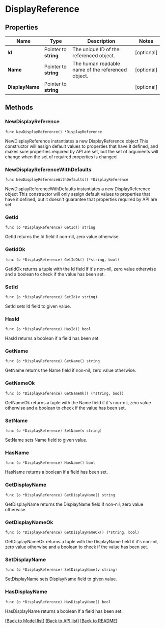 # DisplayReference

## Properties

Name | Type | Description | Notes
------------ | ------------- | ------------- | -------------
**Id** | Pointer to **string** | The unique ID of the referenced object. | [optional] 
**Name** | Pointer to **string** | The human readable name of the referenced object. | [optional] 
**DisplayName** | Pointer to **string** |  | [optional] 

## Methods

### NewDisplayReference

`func NewDisplayReference() *DisplayReference`

NewDisplayReference instantiates a new DisplayReference object
This constructor will assign default values to properties that have it defined,
and makes sure properties required by API are set, but the set of arguments
will change when the set of required properties is changed

### NewDisplayReferenceWithDefaults

`func NewDisplayReferenceWithDefaults() *DisplayReference`

NewDisplayReferenceWithDefaults instantiates a new DisplayReference object
This constructor will only assign default values to properties that have it defined,
but it doesn't guarantee that properties required by API are set

### GetId

`func (o *DisplayReference) GetId() string`

GetId returns the Id field if non-nil, zero value otherwise.

### GetIdOk

`func (o *DisplayReference) GetIdOk() (*string, bool)`

GetIdOk returns a tuple with the Id field if it's non-nil, zero value otherwise
and a boolean to check if the value has been set.

### SetId

`func (o *DisplayReference) SetId(v string)`

SetId sets Id field to given value.

### HasId

`func (o *DisplayReference) HasId() bool`

HasId returns a boolean if a field has been set.

### GetName

`func (o *DisplayReference) GetName() string`

GetName returns the Name field if non-nil, zero value otherwise.

### GetNameOk

`func (o *DisplayReference) GetNameOk() (*string, bool)`

GetNameOk returns a tuple with the Name field if it's non-nil, zero value otherwise
and a boolean to check if the value has been set.

### SetName

`func (o *DisplayReference) SetName(v string)`

SetName sets Name field to given value.

### HasName

`func (o *DisplayReference) HasName() bool`

HasName returns a boolean if a field has been set.

### GetDisplayName

`func (o *DisplayReference) GetDisplayName() string`

GetDisplayName returns the DisplayName field if non-nil, zero value otherwise.

### GetDisplayNameOk

`func (o *DisplayReference) GetDisplayNameOk() (*string, bool)`

GetDisplayNameOk returns a tuple with the DisplayName field if it's non-nil, zero value otherwise
and a boolean to check if the value has been set.

### SetDisplayName

`func (o *DisplayReference) SetDisplayName(v string)`

SetDisplayName sets DisplayName field to given value.

### HasDisplayName

`func (o *DisplayReference) HasDisplayName() bool`

HasDisplayName returns a boolean if a field has been set.


[[Back to Model list]](../README.md#documentation-for-models) [[Back to API list]](../README.md#documentation-for-api-endpoints) [[Back to README]](../README.md)


